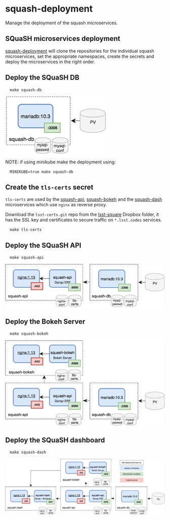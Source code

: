 # squash-deployment
Manage the deployment of the squash microservices.


## SQuaSH microservices deployment

[squash-deployment](https://github.com/lsst-sqre/squash-deployment) will clone the repositories for the individual squash microservices, set the appropriate 
namespaces, create the secrets and deploy the microservices in the right order.

## Deploy the SQuaSH DB

```
  make squash-db
```

![SQuaSH db microservice](figs/squash-db.png)


NOTE: if using minikube make the deployment using:
```
  MINIKUBE=true make squash-db
```

## Create the `tls-certs` secret

`tls-certs` are used by the [squash-api](https://github.com/lsst-sqre/squash-api), [squash-bokeh](https://github.com/lsst-sqre/squash-bokeh) and the [squash-dash](https://github.com/lsst-sqre/squash-dash) microservices which use `nginx` as reverse proxy. 

Download the `lsst-certs.git` repo from the [lsst-square](https://www.dropbox.com/home/lsst-sqre) Dropbox folder, it has the SSL key and certificates to secure
 traffic on `*.lsst.codes` services. 

```
  make tls-certs
```

## Deploy the SQuaSH API
```
  make squash-api 
```

![SQuaSH DB and the API microservices](figs/squash-db-api.png)


## Deploy the Bokeh Server 
```
  make squash-bokeh
```

![SQuaSH DB, API and the Bokeh microservices](figs/squash-db-api-bokeh.png)


## Deploy the SQuaSH dashboard

```
  make squash-dash
```

![SQuaSH DB, API, Bokeh and the Dashboard microservices](figs/squash-deployment.png)
